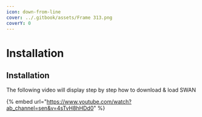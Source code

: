 ```yaml
---
icon: down-from-line
cover: ../.gitbook/assets/Frame 313.png
coverY: 0
---
```


# Installation

## Installation

The following video will display step by step how to download & load SWAN&#x20;

{% embed url="https://www.youtube.com/watch?ab_channel=sen&v=4sTvH8hHDd0" %}

